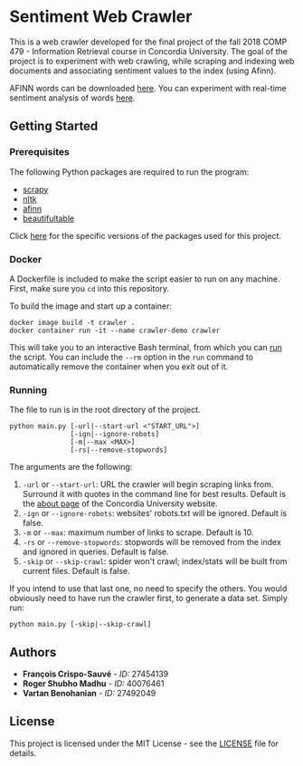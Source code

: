 # Sentiment Web Crawler

This is a web crawler developed for the final project of the fall 2018 COMP 479 - Information Retrieval course in Concordia University. The goal of the project is to experiment with web crawling, while scraping and indexing web documents and associating sentiment values to the index (using Afinn).

AFINN words can be downloaded [here](http://www2.imm.dtu.dk/pubdb/views/publication_details.php?id=6010). You can experiment with real-time sentiment analysis of words [here](https://darenr.github.io/afinn/).

## Getting Started

### Prerequisites

The following Python packages are required to run the program:

- [scrapy](https://scrapy.org/)
- [nltk](https://pypi.org/project/nltk/)
- [afinn](https://pypi.org/project/afinn/)
- [beautifultable](https://pypi.org/project/beautifultable/)

Click [here](requirements.txt) for the specific versions of the packages used for this project.

### Docker

A Dockerfile is included to make the script easier to run on any machine. First, make sure you `cd` into this repository.

To build the image and start up a container:

```
docker image build -t crawler .
docker container run -it --name crawler-demo crawler
```

This will take you to an interactive Bash terminal, from which you can [run](#running) the script. You can include the `--rm` option in the `run` command to automatically remove the container when you exit out of it.

### Running

The file to run is in the root directory of the project.

```
python main.py [-url|--start-url <"START_URL">]
               [-ign|--ignore-robots]
               [-m|--max <MAX>]
               [-rs|--remove-stopwords]
```

The arguments are the following:

1. `-url` or `--start-url`: URL the crawler will begin scraping links from. Surround it with quotes in the command line for best results. Default is the [about page](https://www.concordia.ca/about.html) of the Concordia University website.
2. `-ign` or `--ignore-robots`: websites' robots.txt will be ignored. Default is false.
3. `-m` or `--max`: maximum number of links to scrape. Default is 10.
4. `-rs` or `--remove-stopwords`: stopwords will be removed from the index and ignored in queries. Default is false.
5. `-skip` or `--skip-crawl`: spider won't crawl; index/stats will be built from current files. Default is false.

If you intend to use that last one, no need to specify the others. You would obviously need to have run the crawler first, to generate a data set. Simply run:

```
python main.py [-skip|--skip-crawl]
```

## Authors

- **François Crispo-Sauvé** - *ID:* 27454139
- **Roger Shubho Madhu** - *ID:* 40076461
- **Vartan Benohanian** - *ID:* 27492049

## License

This project is licensed under the MIT License - see the [LICENSE](LICENSE) file for details.
